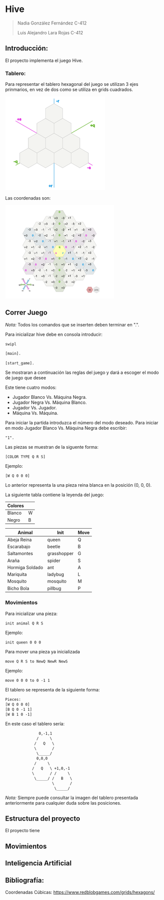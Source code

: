 # Hive
> Nadia González Fernández C-412
>
> Luis Alejandro Lara Rojas C-412


## Introducción:
El proyecto implementa el juego Hive. 

### Tablero:
Para representar el tablero hexagonal del juego se utilizan 3 ejes prinmarios, en vez de dos como se utiliza en grids cuadrados.

<img src="documentation/three-axes.png" width=";" height="300;" />

Las coordenadas son:

<img src="documentation/cube-coordinates.png" width=";" height="300;" />

## Correr Juego
*Nota:* Todos los comandos que se inserten deben terminar en ".".

Para inicializar hive debe en consola introducir:
```
swipl
```
```8
[main].
```
```
[start_game].
```

Se mostraran a continuación las reglas del juego y dará a escoger el modo de juego que desee

Este tiene cuatro modos:
- Jugador Blanco Vs. Máquina Negra. 
- Jugador Negra Vs. Máquina Blanco. 
- Jugador Vs. Jugador.
- Máquina Vs. Máquina.

Para iniciar la partida introduzca el número del modo deseado. Para iniciar en modo Jugador Blanco Vs. Máquina Negra debe escribir:
```
"1".
```

Las piezas se muestran de la siguente forma:
```
[COLOR TYPE Q R S]
```

Ejemplo:
```
[W Q 0 0 0]
```
Lo anterior representa la una pieza reina blanca en la posición (0, 0, 0).

La siguiente tabla contiene la leyenda del juego:

| Colores   |      |
| ---       | ---  |
| Blanco    | W    |
| Negro     | B    |

 Animal             | Init          | Move |
| ---               | ---           | ---  |
| Abeja Reina       | queen         | Q    |
| Escarabajo        | beetle        | B    |
| Saltamontes       | grasshopper   | G    |
| Araña             | spider        | S    |
| Hormiga Soldado   | ant           | A    |
| Mariquita         | ladybug       | L    |
| Mosquito          | mosquito      | M    |
| Bicho Bola        | pillbug       | P    |

### Movimientos
Para inicializar una pieza:
```
init animal Q R S
```
Ejemplo:
```
init queen 0 0 0
```

Para mover una pieza ya inicializada
```
move Q R S to NewQ NewR NewS
```
Ejemplo:
```
move 0 0 0 to 0 -1 1
```

El tablero se representa de la siguiente forma:
```
Pieces:
[W Q 0 0 0]
[B Q 0 -1 1]
[W B 1 0 -1]
```
En este caso el tablero sería:


	        	   0,-1,1
	        	  /     \
                 /   Q   \  
                 \       / 	 
                  \_____/ 
                  0,0,0  
                 /     \  
                /   Q   \ +1,0,-1
                \       / /     \  
                 \_____/ /   B   \
                         \       /
                          \_____/

*Nota:* Siempre puede consultar la imagen del tablero presentada anteriormente para cualquier duda sobre las posiciones.


## Estructura del proyecto

El proyecto tiene 

## Movimientos

## Inteligencia Artificial





## Bibliografía:
Coordenadas Cúbicas: https://www.redblobgames.com/grids/hexagons/